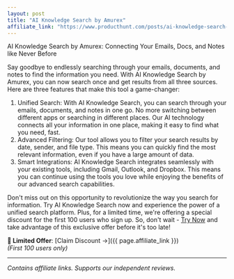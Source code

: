 ```yaml
---
layout: post
title: "AI Knowledge Search by Amurex"
affiliate_link: "https://www.producthunt.com/posts/ai-knowledge-search-by-amurex?ref=autoverse&utm_source=autoverse"
---
```


AI Knowledge Search by Amurex: Connecting Your Emails, Docs, and Notes like Never Before

Say goodbye to endlessly searching through your emails, documents, and notes to find the information you need. With AI Knowledge Search by Amurex, you can now search once and get results from all three sources. Here are three features that make this tool a game-changer:

1. Unified Search: With AI Knowledge Search, you can search through your emails, documents, and notes in one go. No more switching between different apps or searching in different places. Our AI technology connects all your information in one place, making it easy to find what you need, fast.
2. Advanced Filtering: Our tool allows you to filter your search results by date, sender, and file type. This means you can quickly find the most relevant information, even if you have a large amount of data.
3. Smart Integrations: AI Knowledge Search integrates seamlessly with your existing tools, including Gmail, Outlook, and Dropbox. This means you can continue using the tools you love while enjoying the benefits of our advanced search capabilities.

Don't miss out on this opportunity to revolutionize the way you search for information. Try AI Knowledge Search now and experience the power of a unified search platform. Plus, for a limited time, we're offering a special discount for the first 100 users who sign up. So, don't wait - [Try Now](https://www.producthunt.com/r/p/960543?app_id=339) and take advantage of this exclusive offer before it's too late!

**🚨 Limited Offer**: [Claim Discount →]({{ page.affiliate_link }})  
*(First 100 users only)*  

---

*Contains affiliate links. Supports our independent reviews.*

